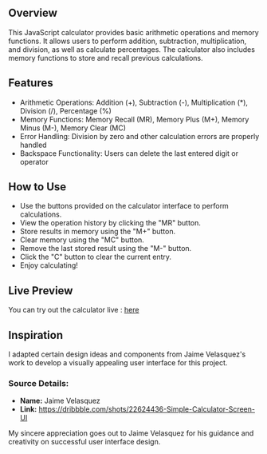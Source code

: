 ## Overview
This JavaScript calculator provides basic arithmetic operations and memory functions. It allows users to perform addition, subtraction, multiplication, and division, as well as calculate percentages. The calculator also includes memory functions to store and recall previous calculations.


## Features

- Arithmetic Operations: Addition (+), Subtraction (-), Multiplication (*), Division (/), Percentage (%)
- Memory Functions: Memory Recall (MR), Memory Plus (M+), Memory Minus (M-), Memory Clear (MC)
- Error Handling: Division by zero and other calculation errors are properly handled
- Backspace Functionality: Users can delete the last entered digit or operator

## How to Use

- Use the buttons provided on the calculator interface to perform calculations.
- View the operation history by clicking the "MR" button.
- Store results in memory using the "M+" button.
- Clear memory using the "MC" button.
- Remove the last stored result using the "M-" button.
- Click the "C" button to clear the current entry.
- Enjoy calculating!

## Live Preview

You can try out the calculator live : [here](https://boulhouech.github.io/calculator/)





## Inspiration

I adapted certain design ideas and components from Jaime Velasquez's work to develop a visually appealing user interface for this project.



### Source Details:
- **Name:** Jaime Velasquez
- **Link:** https://dribbble.com/shots/22624436-Simple-Calculator-Screen-UI


My sincere appreciation goes out to Jaime Velasquez for his guidance and creativity on successful user interface design.




    
